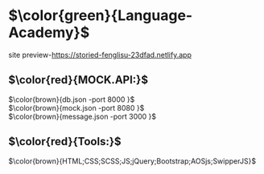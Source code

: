 # $\color{green}{Language-Academy}$
site preview-https://storied-fenglisu-23dfad.netlify.app <br>
## $\color{red}{MOCK.API:}$
$\color{brown}{db.json -port 8000 }$ <br>
$\color{brown}{mock.json -port 8080 }$ <br>
$\color{brown}{message.json -port 3000 }$ <br>
## $\color{red}{Tools:}$ <br>
$\color{brown}{HTML;CSS;SCSS;JS;jQuery;Bootstrap;AOSjs;SwipperJS}$
